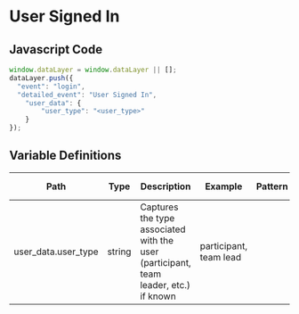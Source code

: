 # User Signed In

### 

## Javascript Code
```js
window.dataLayer = window.dataLayer || [];
dataLayer.push({
  "event": "login",
  "detailed_event": "User Signed In",
    "user_data": {
        "user_type": "<user_type>"
    }
});
```

## Variable Definitions

|Path|Type|Description|Example|Pattern|Min Length|Max Length|Minimum|Maximum|Multiple Of|
| --- | --- | --- | --- | --- | --- | --- | --- | --- | --- |
|user_data.user_type|string|Captures the type associated with the user \(participant, team leader, etc.\) if known|participant, team lead|||||||




